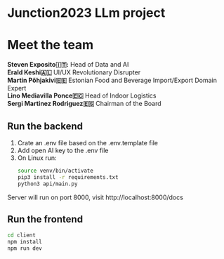 # Junction2023 LLm project

# Meet the team

**Steven Exposito🇮🇹:** Head of Data and AI  
**Erald Keshi🇦🇱** UI/UX Revolutionary Disrupter  
**Martin Põhjakivi🇪🇪** Estonian Food and Beverage Import/Export Domain Expert  
**Lino Mediavilla Ponce🇪🇨** Head of Indoor Logistics    
**Sergi Martinez Rodriguez🇪🇸** Chairman of the Board

## Run the backend

1. Crate an .env file based on the .env.template file
2. Add open AI key to the .env file
3. On Linux run:
    ```bash
    source venv/bin/activate
    pip3 install -r requirements.txt
    python3 api/main.py
    ```

Server will run on port 8000, visit http://localhost:8000/docs

## Run the frontend

 ```bash
 cd client
 npm install
 npm run dev
 ```
